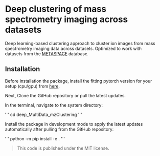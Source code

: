 # Deep clustering of mass spectrometry imaging across datasets

Deep learning-based clustering approach to cluster ion images from mass spectrometry imaging data across datasets.
Optimized to work with datasets from the [METASPACE](https://metaspace2020.eu/) database.

## Installation

Before installation the package, 
install the fitting pytorch version for your setup (cpu/gpu) from [here](https://pytorch.org/get-started/locally/).

Next, Clone the GitHub repository or pull the latest updates.

In the terminal, navigate to the system directory:

'''
cd deep_MultiData_mzClustering
'''

Install the package in development mode to apply the latest updates automatically 
after pulling from the GitHub repository:

'''
python -m pip install -e .
'''


> This code is published under the MIT license.
